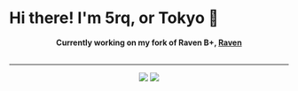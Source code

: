 <h1>Hi there! I'm 5rq, or Tokyo 👋</h1>

<p align="center">
<strong>Currently working on my fork of Raven B+, <a href="https://github.com/5rq/Raven">Raven</a></strong> <br/>
<br/>
</p>

---
<p align="center">
<img src="https://lanyard.cnrad.dev/api/774299626697523200?hideDiscrim=true"/> <img src="https://lanyard.cnrad.dev/api/952160535493885992?hideDiscrim=true"/>
</p>
